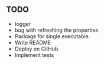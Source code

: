 ## TODO
- logger
- bug with refreshing the properties
- Package for single executable.
- Write README
- Deploy on GitHub.
- Implement tests